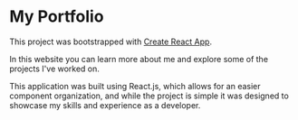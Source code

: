 # My Portfolio

This project was bootstrapped with [Create React App](https://github.com/facebook/create-react-app).

In this website you can learn more about me and explore some of the projects I've worked on.

This application was built using React.js, which allows for an easier component organization, and while the project is simple it was designed to showcase my skills and experience as a developer.


